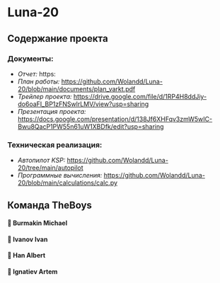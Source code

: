 # Luna-20
## Содержание проекта
### Документы:
* *Отчет:* https:
* *План работы:* https://github.com/Wolandd/Luna-20/blob/main/documents/plan_varkt.pdf
* *Трейлер проекта:* https://drive.google.com/file/d/1RP4H8ddJiy-do6oaFI_BP1zFNSwlrLMV/view?usp=sharing
* *Презентация проекта:* https://docs.google.com/presentation/d/138Jf6XHFqv3zmW5wIC-Bwu8QacP1PW55n61uW1XBDfk/edit?usp=sharing

### Техническая реализация:
* *Автопилот KSP:* https://github.com/Wolandd/Luna-20/tree/main/autopilot
* *Программные вычисления:* https://github.com/Wolandd/Luna-20/blob/main/calculations/calc.py

## Команда TheBoys
#### :money_mouth_face: Burmakin Michael
#### :money_mouth_face: Ivanov Ivan
#### :money_mouth_face: Han Albert
#### :money_mouth_face: Ignatiev Artem

